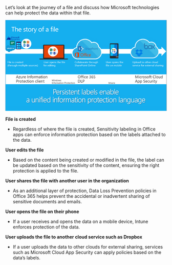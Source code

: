 Let’s look at the journey of a file and discuss how Microsoft technologies can help protect the data within that file.

![Microsoft technologies protect a file from creation through editing and cloud storage.](../media/story-of-file.png)

**File is created**

- Regardless of where the file is created, Sensitivity labeling in Office apps can enforce information protection based on the labels attached to the data.

**User edits the file**

- Based on the content being created or modified in the file, the label can be updated based on the sensitivity of the content, ensuring the right protection is applied to the file.

**User shares the file with another user in the organization**

- As an additional layer of protection, Data Loss Prevention policies in Office 365 helps prevent the accidental or inadvertent sharing of sensitive documents and emails.

**User opens the file on their phone**

- If a user receives and opens the data on a mobile device, Intune enforces protection of the data.

**User uploads the file to another cloud service such as Dropbox**

- If a user uploads the data to other clouds for external sharing, services such as Microsoft Cloud App Security can apply policies based on the data’s labels.

